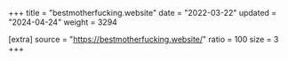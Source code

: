 +++
title = "bestmotherfucking.website"
date = "2022-03-22"
updated = "2024-04-24"
weight = 3294

[extra]
source = "https://bestmotherfucking.website/"
ratio = 100
size = 3
+++
